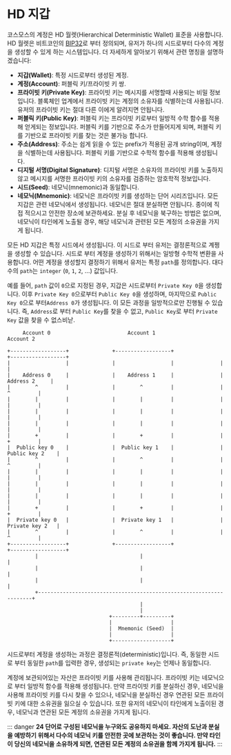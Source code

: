# HD 지갑

코스모스의 계정은 HD 월렛(Hierarchical Deterministic Wallet) 표준을 사용합니다. HD 월렛은 비트코인의 [BIP32](https://github.com/bitcoin/bips/blob/master/bip-0032.mediawiki)로 부터 정의되며, 유저가 하나의 시드로부터 다수의 계정을 생성할 수 있게 하는 시스템입니다. 더 자세하게 알아보기 위해서 관련 명칭을 설명하겠습니다:

- **지갑(Wallet)**: 특정 시드로부터 생성된 계정.
- **계정(Account)**: 퍼블릭 키/프라이빗 키 쌍.
- **프라이빗 키(Private Key)**: 프라이빗 키는 메시지를 서명할때 사용되는 비밀 정보입니다. 블록체인 업계에서 프라이빗 키는 계정의 소유자를 식별하는데 사용됩니다. 유저의 프라이빗 키는 절대 다른 이에게 알려지면 안됩니다.
- **퍼블릭 키(Public Key)**: 퍼블릭 키는 프라이빗 키로부터 일방적 수학 함수를 적용해 얻게되는 정보입니다. 퍼블릭 키를 기반으로 주소가 만들어지게 되며, 퍼블릭 키를 기반으로 프라이빗 키를 찾는 것은 불가능 합니다.
- **주소(Address)**: 주소는 쉽게 읽을 수 있는 prefix가 적용된 공개 string이며, 계정을 식별하는데 사용됩니다. 퍼블릭 키를 기반으로 수학적 함수를 적용해 생성됩니다.
- **디지털 서명(Digital Signature)**: 디지털 서명은 소유자의 프라이빗 키를 노출하지 않고  메시지를 서명한 프라이빗 키의 소유자를 검증하는 암호학적 정보입니다.
- **시드(Seed)**: 네모닉(mnemonic)과 동일합니다.
- **네모닉(Mnemonic)**: 네모닉은 프라이빗 키를 생성하는 단어 시리즈입니다. 모든 지갑은 관련 네모닉에서 생성됩니다. 네모닉은 절대 분실하면 안됩니다. 종이에 직접 적으시고 안전한 장소에 보관하세요. 분실 후 네모닉을 북구하는 방법은 없으며, 네모닉이 타인에게 노출될 경우, 해당 네모닉과 관련된 모든 계정의 소유권을 가지게 됩니다.

모든 HD 지갑은 특정 시드에서 생성됩니다. 이 시드로 부터 유저는 결정론적으로 계쩡을 생성할 수 있습니다. 시드로 부터 계정을 생성하기 위해서는 일방형 수학적 변환을 사용합니다. 어떤 계정을 생성할지 결정하기 위해서 유저는 특정 `path`를 정의합니다. 대다수의 `path`는 `integer` (`0`, `1`, `2`, ...) 값입니다.

예를 들어, `path` 값이 `0`으로 지정된 경우, 지갑은 시드로부터 `Private Key 0`을 생성합니다. 이후 `Private Key 0`으로부터 `Public Key 0`을 생성하며, 마지막으로 `Public Key 0`으로 부터`Address 0`가 생성됩니다. 이 모든 과정을 일방적으로만 진행될 수 있습니다. 즉, `Address`로 부터 `Public Key`를 찾을 수 없고, `Public Key`로 부터 `Private Key` 값을 찾을 수 없스비낟.


```
     Account 0                         Account 1                         Account 2

+------------------+              +------------------+               +------------------+
|                  |              |                  |               |                  |
|    Address 0     |              |    Address 1     |               |    Address 2     |
|        ^         |              |        ^         |               |        ^         |
|        |         |              |        |         |               |        |         |
|        |         |              |        |         |               |        |         |
|        |         |              |        |         |               |        |         |
|        +         |              |        +         |               |        +         |
|  Public key 0    |              |  Public key 1    |               |  Public key 2    |
|        ^         |              |        ^         |               |        ^         |
|        |         |              |        |         |               |        |         |
|        |         |              |        |         |               |        |         |
|        |         |              |        |         |               |        |         |
|        +         |              |        +         |               |        +         |
|  Private key 0   |              |  Private key 1   |               |  Private key 2   |
|        ^         |              |        ^         |               |        ^         |
+------------------+              +------------------+               +------------------+
         |                                 |                                  |
         |                                 |                                  |
         |                                 |                                  |
         +--------------------------------------------------------------------+
                                           |
                                           |
                                 +---------+---------+
                                 |                   |
                                 |  Mnemonic (Seed)  |
                                 |                   |
                                 +-------------------+
```

시드로부터 계정을 생성하는 과정은 결정론적(deterministic)입니다. 즉, 동일한 시드로 부터 동일한 `path`를 입력한 경우, 생성되는 `private key`는 언제나 동일합니다.

계정에 보관되어있는 자산은 프라이빗 키를 사용해 관리됩니다. 프라이빗 키는 네모닉으로 부터 일방적 함수를 적용해 생성됩니다. 만약 프라이빗 키를 분실하신 경우, 네모닉을 사용해 프라이빗 키를 다시 찾을 수 있으나, 네모닉을 분실하신 경우 연관된 모든 프라이빗 키에 대한 소유권을 잃으실 수 있습니다. 또한 유저의 네모닉이 타인에게 노출이된 경우, 네모닉과 연관된 모든 계정의 소유권을 가지게 됩니다.

::: danger
**24 단어로 구성된 네모닉을 누구와도 공유하지 마세요. 자산의 도난과 분실을 예방하기 위해서 다수의 네모닉 키를 안전한 곳에 보관하는 것이 좋습니다. 만약 타인이 당신의 네모닉을 소유하게 되면, 연관된 모든 계정의 소유권을 함께 가지게 됩니다.**
:::
